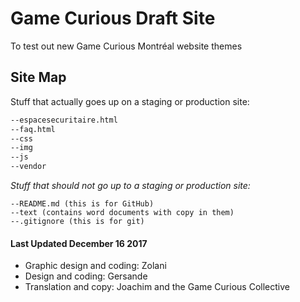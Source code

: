 # Game Curious Draft Site

To test out new Game Curious Montréal website themes

## Site Map

Stuff that actually goes up on a staging or production site:

```--index.html       
--espacesecuritaire.html       
--faq.html       
--css       
--img       
--js       
--vendor    
```

*Stuff that should not go up to a staging or production site:*

```--photoshop (for photoshop files - please do not upload this to an actual site)
--README.md (this is for GitHub)
--text (contains word documents with copy in them)
--.gitignore (this is for git)
```

#### Last Updated December 16 2017
* Graphic design and coding: Zolani
* Design and coding: Gersande
* Translation and copy: Joachim and the Game Curious Collective

